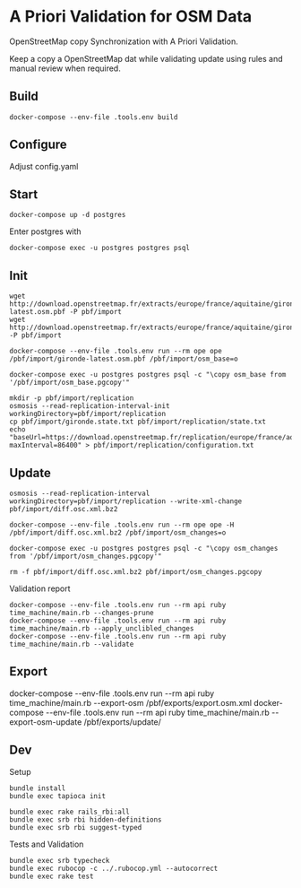 # A Priori Validation for OSM Data

OpenStreetMap copy Synchronization with A Priori Validation.

Keep a copy a OpenStreetMap dat while validating update using rules and manual review when required.

## Build
```
docker-compose --env-file .tools.env build
```

## Configure

Adjust config.yaml

## Start
```
docker-compose up -d postgres
```

Enter postgres with
```
docker-compose exec -u postgres postgres psql
```

## Init
```
wget http://download.openstreetmap.fr/extracts/europe/france/aquitaine/gironde-latest.osm.pbf -P pbf/import
wget http://download.openstreetmap.fr/extracts/europe/france/aquitaine/gironde.state.txt -P pbf/import
```

```
docker-compose --env-file .tools.env run --rm ope ope /pbf/import/gironde-latest.osm.pbf /pbf/import/osm_base=o

docker-compose exec -u postgres postgres psql -c "\copy osm_base from '/pbf/import/osm_base.pgcopy'"
```

```
mkdir -p pbf/import/replication
osmosis --read-replication-interval-init workingDirectory=pbf/import/replication
cp pbf/import/gironde.state.txt pbf/import/replication/state.txt
echo "baseUrl=https://download.openstreetmap.fr/replication/europe/france/aquitaine/gironde/minute/
maxInterval=86400" > pbf/import/replication/configuration.txt
```

## Update
```
osmosis --read-replication-interval workingDirectory=pbf/import/replication --write-xml-change pbf/import/diff.osc.xml.bz2

docker-compose --env-file .tools.env run --rm ope ope -H /pbf/import/diff.osc.xml.bz2 /pbf/import/osm_changes=o

docker-compose exec -u postgres postgres psql -c "\copy osm_changes from '/pbf/import/osm_changes.pgcopy'"

rm -f pbf/import/diff.osc.xml.bz2 pbf/import/osm_changes.pgcopy
```

Validation report
```
docker-compose --env-file .tools.env run --rm api ruby time_machine/main.rb --changes-prune
docker-compose --env-file .tools.env run --rm api ruby time_machine/main.rb --apply_unclibled_changes
docker-compose --env-file .tools.env run --rm api ruby time_machine/main.rb --validate
```

## Export

docker-compose --env-file .tools.env run --rm api ruby time_machine/main.rb --export-osm /pbf/exports/export.osm.xml
docker-compose --env-file .tools.env run --rm api ruby time_machine/main.rb --export-osm-update /pbf/exports/update/

## Dev

Setup
```
bundle install
bundle exec tapioca init

bundle exec rake rails_rbi:all
bundle exec srb rbi hidden-definitions
bundle exec srb rbi suggest-typed
```

Tests and Validation
```
bundle exec srb typecheck
bundle exec rubocop -c ../.rubocop.yml --autocorrect
bundle exec rake test
```

